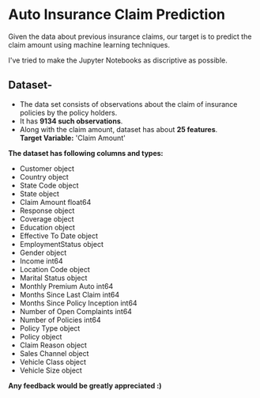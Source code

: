 # Auto Insurance Claim Prediction
Given the data about previous insurance claims, our target is to predict the claim amount using machine learning techniques.  

I've tried to make the Jupyter Notebooks as discriptive as possible. 

## Dataset-
- The data set consists of observations about the claim of insurance policies by the policy holders.  
- It has **9134 such observations**.  
- Along with the claim amount, dataset has about **25 features**.  
**Target Variable:** 'Claim Amount'  

**The dataset has following columns and types:**  
- Customer                          object  
- Country                           object  
- State Code                        object  
- State                             object  
- Claim Amount                     float64  
- Response                          object  
- Coverage                          object  
- Education                         object  
- Effective To Date                 object  
- EmploymentStatus                  object  
- Gender                            object  
- Income                             int64  
- Location Code                     object  
- Marital Status                    object  
- Monthly Premium Auto               int64  
- Months Since Last Claim            int64  
- Months Since Policy Inception      int64  
- Number of Open Complaints          int64  
- Number of Policies                 int64  
- Policy Type                       object  
- Policy                            object  
- Claim Reason                      object  
- Sales Channel                     object  
- Vehicle Class                     object  
- Vehicle Size                      object  
  
**Any feedback would be greatly appreciated :)**
